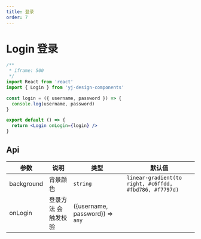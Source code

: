 ```yaml
---
title: 登录
order: 7
---
```


# Login 登录

```jsx
/**
 * iframe: 500
 */
import React from 'react'
import { Login } from 'yj-design-components'

const login = ({ username, password }) => {
  console.log(username, password)
}

export default () => {
  return <Login onLogin={login} />
}
```

## Api

| 参数       | 说明                | 类型                            | 默认值                                                 |
| ---------- | ------------------- | ------------------------------- | ------------------------------------------------------ |
| background | 背景颜色            | `string`                        | `linear-gradient(to right, #c6ffdd, #fbd786, #f7797d)` |
| onLogin    | 登录方法 会触发校验 | ({username, password}) => `any` |                                                        |
